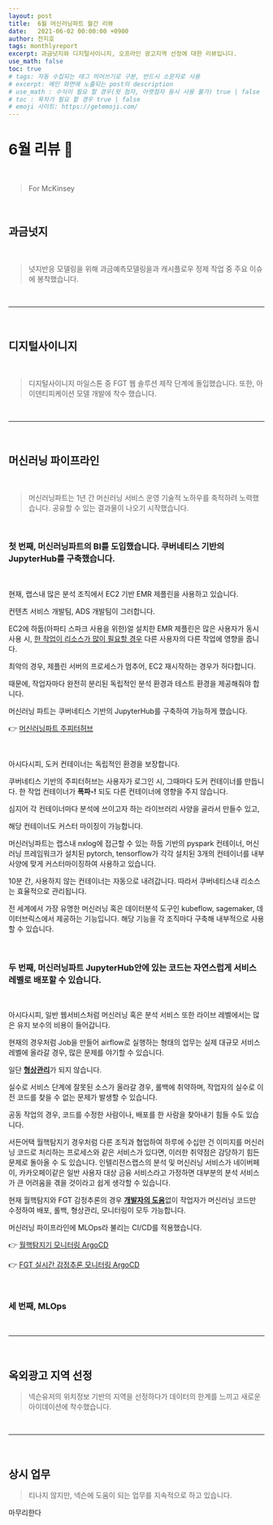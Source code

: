 ```yaml
---
layout: post
title:  6월 머신러닝파트 월간 리뷰
date:   2021-06-02 00:00:00 +0900
author: 전지호
tags: monthlyreport
excerpt: 과금넛지와 디지털사이니지, 오프라인 광고지역 선정에 대한 리뷰입니다.
use_math: false
toc: true
# tags: 자동 수집되는 태그 띄어쓰기로 구분, 반드시 소문자로 사용
# excerpt: 메인 화면에 노출되는 post의 description
# use_math : 수식이 필요 할 경우(윗 첨자, 아랫첨자 동시 사용 불가) true | false
# toc : 목차가 필요 할 경우 true | false
# emoji 사이트: https://getemoji.com/
---
```


# 6월 리뷰 📆

<br/>

> For McKinsey

<br/>

## 과금넛지

<br/>

> 넛지반응 모델링을 위해 과금예측모델링을과 캐시플로우 정제 작업 중 주요 이슈에 봉착했습니다.

<br/>
<hr/>
<br/>

## 디지털사이니지

<br/>

> 디지털사이니지 마일스톤 중 FGT 웹 솔루션 제작 단계에 돌입했습니다. 또한, 아이덴티피케이션 모델 개발에 착수 했습니다.

<br/>
<hr/>
<br/>

## 머신러닝 파이프라인

<br/>

> 머신러닝파트는 1년 간 머신러닝 서비스 운영 기술적 노하우를 축적하려 노력했습니다. 공유할 수 있는 결과물이 나오기 시작했습니다.

<br/>

### 첫 번째, 머신러닝파트의 BI를 도입했습니다. 쿠버네티스 기반의 JupyterHub를 구축했습니다.

<br/>

현재, 랩스내 많은 분석 조직에서 EC2 기반 EMR 제플린을 사용하고 있습니다.

컨텐츠 서비스 개발팀, ADS 개발팀이 그러합니다.

EC2에 하둡(아파티 스파크 사용을 위한)얼 설치한 EMR 제플린은 많은 사용자가 동시 사용 시, <u>한 작업이 리소스가 많이 필요할 경우</u> 다른 사용자의 다른 작업에 영향을 줍니다. 

최악의 경우, 제플린 서버의 프로세스가 멈추어, EC2 재시작하는 경우가 허다합니다.

때문에, 작업자마다 완전히 분리된 독립적인 분석 환경과 테스트 환경을 제공해줘야 합니다.

머신러닝 파트는 쿠버네티스 기반의 JupyterHub를 구축하여 가능하게 했습니다.

👉 [<u>머신러닝파트 주피터허브</u>](http://mlhub.na.nexon.co.kr)

<br/>

아시다시피, 도커 컨테이너는 독립적인 환경을 보장합니다.

쿠버네티스 기반의 주피터허브는 사용자가 로그인 시, 그때마다 도커 컨테이너를 만듭니다. 한 작업 컨테이너가 <b>폭파-!</b> 되도 다른 컨테이너에 영향을 주지 않습니다.

심지어 각 컨테이너마다 분석에 쓰이고자 하는 라이브러리 사양을 골라서 만들수 있고,

해당 컨테이너도 커스터 마이징이 가능합니다.

머신러닝파트는 랩스내 nxlog에 접근할 수 있는 하둡 기반의 pyspark 컨테이너, 머신러닝 프레임워크가 설치된 pytorch, tensorflow가 각각 설치된 3개의 컨테이너를 내부 사양에 맞게 커스터마이징하여 사용하고 있습니다.

10분 간, 사용하지 않는 컨테이너는 자동으로 내려갑니다. 따라서 쿠버네티스내 리소스는 효율적으로 관리됩니다.

전 세계에서 가장 유명한 머신러닝 혹은 데이터분석 도구인 kubeflow, sagemaker, 데이터브릭스에서 제공하는 기능입니다. 해당 기능을 각 조직마다 구축해 내부적으로 사용할 수 있습니다.

<br/>

### 두 번째, 머신러닝파트 JupyterHub안에 있는 코드는 자연스럽게 서비스 레벨로 배포할 수 있습니다.

<br/>

아시다시피, 일반 웹서비스처럼 머신러닝 혹은 분석 서비스 또한 라이브 레벨에서는 많은 유지 보수의 비용이 들어갑니다.

현재의 경우처럼 Job을 만들어 airflow로 실행하는 형태의 업무는 실제 대규모 서비스 레벨에 올라갈 경우, 많은 문제를 야기할 수 있습니다.

일단 <u><b>형상관리</b></u>가 되지 않습니다. 

실수로 서비스 단계에 잘못된 소스가 올라갈 경우, 롤백에 취약하며, 작업자의 실수로 이전 코드를 찾을 수 없는 문제가 발생할 수 있습니다.

공동 작업의 경우, 코드를 수정한 사람이나, 배포를 한 사람을 찾아내기 힘들 수도 있습니다.

서든어택 월핵탐지기 경우처럼 다른 조직과 협업하여 하루에 수십만 건 이미지를 머신러닝 코드로 처리하는 프로세스와 같은 서비스가 있다면, 이러한 취약점은 감당하기 힘든 문제로 돌아올 수 도 있습니다. 인텔리전스랩스의 분석 및 머신러닝 서비스가 네이버페이, 카카오페이같은 일반 사용자 대상 금융 서비스라고 가정하면 대부분의 분석 서비스가 큰 어려움을 겪을 것이라고 쉽게 생각할 수 있습니다.

현재 월핵탐지와 FGT 감정추론의 경우 <u><b>개발자의 도움</b></u>없이 작업자가 머신러닝 코드만 수정하여 배포, 롤백, 형상관리, 모니터링이 모두 가능합니다.

머신러닝 파이프라인에 MLOps라 불리는 CI/CD를 적용했습니다.

👉 [<u>월핵탐지기 모니터링 ArgoCD</u>](https://a4b2cf330e1d2464a951ba793aaae70e-596153973.ap-northeast-2.elb.amazonaws.com/)

👉 [<u>FGT 실시간 감정추론 모니터링 ArgoCD</u>](https://ad1f03f16a72740d68c582a87b928f1b-1924335043.ap-northeast-2.elb.amazonaws.com/)

<br/>

### 세 번째, MLOps


<br/>
<hr/>
<br/>

## 옥외광고 지역 선정

> 넥슨유저의 위치정보 기반의 지역을 선정하다가 데이터의 한계를 느끼고 새로운 아이데이션에 착수했습니다.

<br/>
<hr/>
<br/>

## 상시 업무

> 티나지 않지만, 넥슨에 도움이 되는 업무를 지속적으로 하고 있습니다.

마무리한다